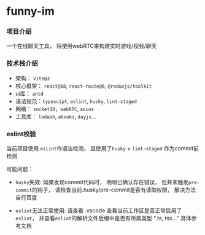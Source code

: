 # funny-im

### 项目介绍
  一个在线聊天工具， 将使用webRTC来构建实时游戏/视频/聊天

### 技术栈介绍

- 架构： `vite@3`
- 核心框架： `react@18`, `react-route@6`, `@reduxjs/toolkit`
- ui库：  `antd`
- 语法规范：`typescipt`, `eslint`, `husky`, `lint-staged`
- 网络： `socketIO`，`webRTC`, `axios`
- 工具库： `lodash`, `ahooks`, `dayjs`...

### eslint校验

  当前项目使用 `eslint`作语法检测， 且使用了`husky` + `lint-staged` 作为commit前检测
  
  可能问题：

- `husky`失效:    如果发现commit代码时， 明明已确认存在错误， 但并未触发`pre-commit`的钩子，  请检查当前.husky/pre-commit是否有读取权限， 解决方法自行百度

- `eslint`无法正常使用:   请查看 .vscode 查看当前工作区是否正常启用了`eslint`， 并查看`eslint`的解析文件后缀中是否有所属类型 ".ts, tsx..." 具体参考文档
